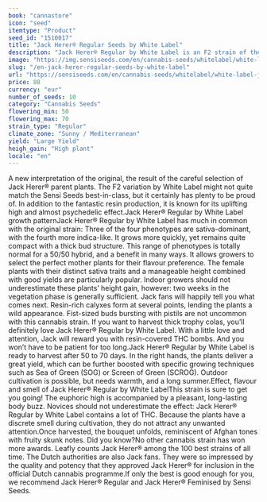 ```yaml
---
book: "cannastore"
icon: "seed"
itemtype: "Product"
seed_id: "1510017"
title: "Jack Herer® Regular Seeds by White Label"
description: "Jack Herer® Regular by White Label is an F2 strain of the original Sensi Seeds version. 50% sativa and 50% indica, with great resin and yields!"
image: "https://img.sensiseeds.com/en/cannabis-seeds/whitelabel/white-label-jack-herer-image.png"
slug: "/en-jack-herer-regular-seeds-by-white-label"
url: "https://sensiseeds.com/en/cannabis-seeds/whitelabel/white-label-jack-herer?a_aid=cannastore"
price: 88
currency: "eur"
number_of_seeds: 10
category: "Cannabis Seeds"
flowering_min: 50
flowering_max: 70
strain_type: "Regular"
climate_zone: "Sunny / Mediterranean"
yield: "Large Yield"
heigh_gain: "High plant"
locale: "en"
---
```

A new interpretation of the original, the result of the careful selection of Jack Herer® parent plants. The F2 variation by White Label might not quite match the Sensi Seeds best-in-class, but it certainly has plenty to be proud of. In addition to the fantastic resin production, it is known for its uplifting high and almost psychedelic effect.Jack Herer® Regular by White Label growth patternJack Herer® Regular by White Label has much in common with the original strain: Three of the four phenotypes are sativa-dominant, with the fourth more indica-like. It grows more quickly, yet remains quite compact with a thick bud structure. This range of phenotypes is totally normal for a 50/50 hybrid, and a benefit in many ways. It allows growers to select the perfect mother plants for their flavour preference. The female plants with their distinct sativa traits and a manageable height combined with good yields are particularly popular. Indoor growers should not underestimate these plants’ height gain, however: two weeks in the vegetation phase is generally sufficient. Jack fans will happily tell you what comes next. Resin-rich calyxes form at several points, lending the plants a wild appearance. Fist-sized buds bursting with pistils are not uncommon with this cannabis strain. If you want to harvest thick trophy colas, you’ll definitely love Jack Herer® Regular by White Label. With a little love and attention, Jack will reward you with resin-covered THC bombs. And you won’t have to be patient for too long.Jack Herer® Regular by White Label is ready to harvest after 50 to 70 days. In the right hands, the plants deliver a great yield, which can be further boosted with specific growing techniques such as Sea of Green (SOG) or Screen of Green (SCROG). Outdoor cultivation is possible, but needs warmth, and a long summer.Effect, flavour and smell of Jack Herer® Regular by White LabelThis strain is sure to get you going! The euphoric high is accompanied by a pleasant, long-lasting body buzz. Novices should not underestimate the effect: Jack Herer® Regular by White Label contains a lot of THC. Because the plants have a discrete smell during cultivation, they do not attract any unwanted attention.Once harvested, the bouquet unfolds, reminiscent of Afghan tones with fruity skunk notes. Did you know?No other cannabis strain has won more awards. Leafly counts Jack Herer® among the 100 best strains of all time. The Dutch authorities are also Jack fans. They were so impressed by the quality and potency that they approved Jack Herer® for inclusion in the official Dutch cannabis programme.If only the best is good enough for you, we recommend Jack Herer® Regular and Jack Herer® Feminised by Sensi Seeds.
